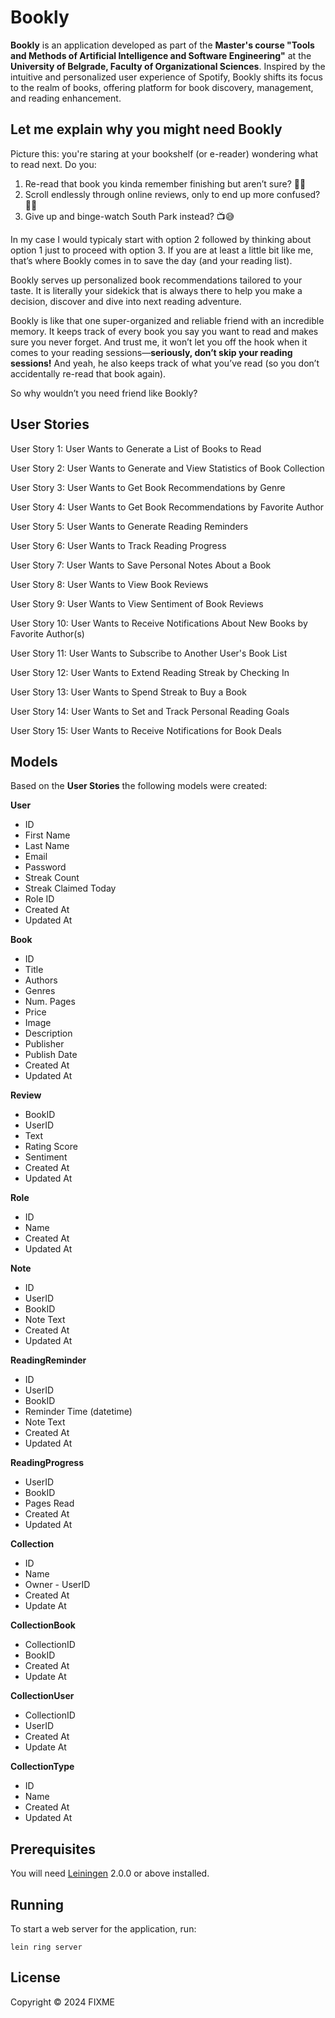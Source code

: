 # Bookly

**Bookly** is an application developed as part of the **Master's course "Tools and Methods of Artificial Intelligence and Software Engineering"** at the **University of Belgrade, Faculty of Organizational Sciences**. Inspired by the intuitive and personalized user experience of Spotify, Bookly shifts its focus to the realm of books, offering platform for book discovery, management, and reading enhancement.

## Let me explain why you might need Bookly

Picture this: you're staring at your bookshelf (or e-reader) wondering what to read next. Do you:

1. Re-read that book you kinda remember finishing but aren’t sure? 📖🤔
2. Scroll endlessly through online reviews, only to end up more confused? 📱🙃
3. Give up and binge-watch South Park instead? 📺😅

In my case I would typicaly start with option 2 followed by thinking about option 1 just to proceed with option 3. If you are at least a little bit like me, that’s where Bookly comes in to save the day (and your reading list).

Bookly serves up personalized book recommendations tailored to your taste. It is literally your sidekick that is always there to help you make a decision, discover and dive into next reading adventure.

Bookly is like that one super-organized and reliable friend with an incredible memory. It keeps track of every book you say you want to read and makes sure you never forget. And trust me, it won’t let you off the hook when it comes to your reading sessions—**seriously, don’t skip your reading sessions!** And yeah, he also keeps track of what you’ve read (so you don’t accidentally re-read that book again).

So why wouldn’t you need friend like Bookly?

## User Stories

User Story 1: User Wants to Generate a List of Books to Read

User Story 2: User Wants to Generate and View Statistics of Book Collection

User Story 3: User Wants to Get Book Recommendations by Genre

User Story 4: User Wants to Get Book Recommendations by Favorite Author

User Story 5: User Wants to Generate Reading Reminders

User Story 6: User Wants to Track Reading Progress

User Story 7: User Wants to Save Personal Notes About a Book

User Story 8: User Wants to View Book Reviews

User Story 9: User Wants to View Sentiment of Book Reviews

User Story 10: User Wants to Receive Notifications About New Books by Favorite Author(s)

User Story 11: User Wants to Subscribe to Another User's Book List

User Story 12: User Wants to Extend Reading Streak by Checking In

User Story 13: User Wants to Spend Streak to Buy a Book

User Story 14: User Wants to Set and Track Personal Reading Goals

User Story 15: User Wants to Receive Notifications for Book Deals

## Models

Based on the **User Stories** the following models were created:

**User**

- ID
- First Name
- Last Name
- Email
- Password
- Streak Count
- Streak Claimed Today
- Role ID
- Created At
- Updated At

**Book**

- ID
- Title
- Authors
- Genres
- Num. Pages
- Price
- Image
- Description
- Publisher
- Publish Date
- Created At
- Updated At

**Review**

- BookID
- UserID
- Text
- Rating Score
- Sentiment
- Created At
- Updated At

**Role**

- ID
- Name
- Created At
- Updated At

**Note**

- ID
- UserID
- BookID
- Note Text
- Created At
- Updated At

**ReadingReminder**

- ID
- UserID
- BookID
- Reminder Time (datetime)
- Note Text
- Created At
- Updated At

**ReadingProgress**

- UserID
- BookID
- Pages Read
- Created At
- Updated At

**Collection**

- ID
- Name
- Owner - UserID
- Created At
- Update At

**CollectionBook**

- CollectionID
- BookID
- Created At
- Update At

**CollectionUser**

- CollectionID
- UserID
- Created At
- Update At

**CollectionType**

- ID
- Name
- Created At
- Updated At

## Prerequisites

You will need [Leiningen][] 2.0.0 or above installed.

[leiningen]: https://github.com/technomancy/leiningen

## Running

To start a web server for the application, run:

    lein ring server

## License

Copyright © 2024 FIXME
